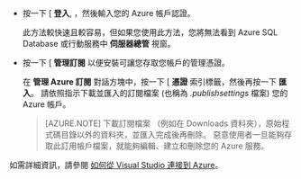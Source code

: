 
   * 按一下 [ **登入**, ，然後輸入您的 Azure 帳戶認證。

     此方法較快速且較容易，但如果您使用此方法，您將無法看到 Azure SQL Database 或行動服務中 **伺服器總管** 視窗。

   * 按一下 [ **管理訂閱** 以便安裝可讓您存取您帳戶的管理憑證。

     在 **管理 Azure 訂閱** 對話方塊中，按一下 [ **憑證** 索引標籤，然後再按一下 **匯入**。 請依照指示下載並匯入的訂閱檔案 (也稱為 *.publishsettings* 檔案) 您的 Azure 帳戶。

     
     > [AZURE.NOTE] 下載訂閱檔案 （例如在 Downloads 資料夾），原始程式碼目錄以外的資料夾，並匯入完成後再刪除。 惡意使用者一旦能夠存取此訂用帳戶檔案，就能夠編輯、建立和刪除您的 Azure 服務。

   如需詳細資訊，請參閱 [如何從 Visual Studio 連接到 Azure](http://go.microsoft.com/fwlink/?LinkId=324796)。


